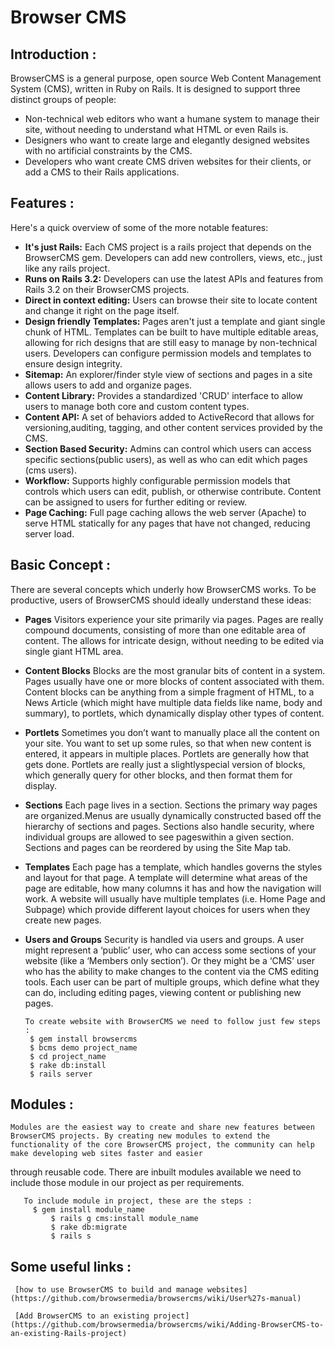 # Browser CMS

## Introduction :
BrowserCMS is a general purpose, open source Web Content Management System (CMS), written in Ruby on Rails. It is designed to support three distinct groups of people:

* Non-technical web editors who want a humane system to manage their site, without needing to understand what HTML or even Rails is.
* Designers who want to create large and elegantly designed websites with no artificial
constraints by the CMS.
* Developers who want create CMS driven websites for their clients, or add a CMS to their
Rails applications.

## Features :

Here's a quick overview of some of the more notable features:
* **It's just Rails:**
        Each CMS project is a rails project that depends on the BrowserCMS gem. Developers can add new controllers, views, etc., just like any rails project.
* **Runs on Rails 3.2:**
	Developers can use the latest APIs and features from Rails 3.2 on their BrowserCMS projects.
* **Direct in context editing:**
	Users can browse their site to locate content and change it right on the page itself.
* **Design friendly Templates:**
	Pages aren't just a template and giant single chunk of HTML. Templates can be built to have multiple editable areas, allowing for rich
designs that are still easy to manage by non-technical users. Developers can configure permission models and templates to ensure design integrity.
* **Sitemap:**
	An explorer/finder style view of sections and pages in a site allows users to add and organize pages.
* **Content Library:**
	Provides a standardized 'CRUD' interface to allow users to manage both core and custom content types.
* **Content API:**
	A set of behaviors added to ActiveRecord that allows for versioning,auditing, tagging, and other content services provided by the CMS.
* **Section Based Security:**
	Admins can control which users can access specific sections(public users), as well as who can edit which pages (cms users).
* **Workflow:**
	Supports highly configurable permission models that controls which users can edit, publish, or otherwise contribute. Content can be assigned to users for further editing or review.
* **Page Caching:**
	Full page caching allows the web server (Apache) to serve HTML statically for any pages that have not changed, reducing server load.


## Basic Concept :
There are several concepts which underly how BrowserCMS works. To be productive, users of BrowserCMS should ideally understand these ideas:
* **Pages**
	Visitors experience your site primarily via pages. Pages are really compound documents, consisting of more than one editable area of content. The allows for intricate design, without needing to be edited via single giant HTML area.
* **Content Blocks**
	Blocks are the most granular bits of content in a system. Pages usually have one or more blocks of content associated with them. Content blocks can be anything from a simple fragment of HTML, to a News Article (which might have multiple data fields like name, body and summary), to portlets, which dynamically display other types of content.
* **Portlets**
	Sometimes you don’t want to manually place all the content on your site. You want to set up some rules, so that when new content is entered, it appears in multiple places. Portlets are generally how that gets done. Portlets are really just a slightlyspecial version of blocks, which generally query for other blocks, and then format them for display.
* **Sections** 
        Each page lives in a section. Sections the primary way pages are organized.Menus are usually dynamically constructed based off the hierarchy of sections and pages. Sections also handle security, where individual groups are allowed to see pageswithin a given section. Sections and pages can be reordered by using the Site Map tab.
* **Templates** 
	Each page has a template, which handles governs the styles and layout for that page. A template will determine what areas of the page are editable, how many columns it has and how the navigation will work. A website will usually have multiple templates (i.e. Home Page and Subpage) which provide different layout choices for users when they create new pages.
* **Users and Groups**
	 Security is handled via users and groups. A user might represent a ‘public’ user, who can access some sections of your website (like a ‘Members only section’). Or they might be a ‘CMS’ user who has the ability to make changes to the content via the CMS editing tools. Each user can be part of multiple groups, which define what they can do, including editing pages, viewing content or publishing new pages.

      To create website with BrowserCMS we need to follow just few steps :
	   $ gem install browsercms
	   $ bcms demo project_name
	   $ cd project_name
	   $ rake db:install
	   $ rails server



## Modules :
	Modules are the easiest way to create and share new features between BrowserCMS projects. By creating new modules to extend the functionality of the core BrowserCMS project, the community can help make developing web sites faster and easier
through reusable code.
	There are inbuilt modules available we need to include those module in our
project as per requirements.

       To include module in project, these are the steps :
		 $ gem install module_name
	         $ rails g cms:install module_name
	         $ rake db:migrate
	         $ rails s

## Some useful links :
	 [how to use BrowserCMS to build and manage websites](https://github.com/browsermedia/browsercms/wiki/User%27s-manual)

	 [Add BrowserCMS to an existing project](https://github.com/browsermedia/browsercms/wiki/Adding-BrowserCMS-to-an-existing-Rails-project)











	






	



       

